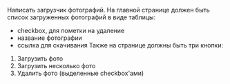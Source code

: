 Написать загрузчик фотографий.
На главной странице должен быть список загруженных фотографий в виде таблицы:
- checkbox, для пометки на удаление
- название фотографии
- ссылка для скачивания
Также на странице должны быть три кнопки:
1. Загрузить фото
2. Загрузить несколько фото
3. Удалить фото (выделенные checkbox'ами)
